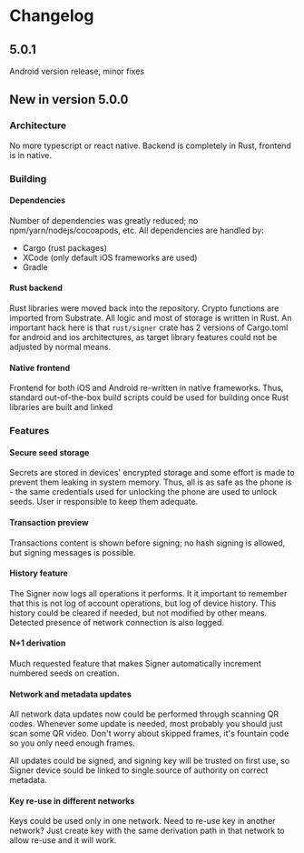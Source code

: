 # Changelog

## 5.0.1

Android version release, minor fixes

## New in version 5.0.0

### Architecture

No more typescript or react native. Backend is completely in Rust, frontend is in native.

### Building

#### Dependencies

Number of dependencies was greatly reduced; no npm/yarn/nodejs/cocoapods, etc. All dependencies are handled by:
 - Cargo (rust packages)
 - XCode (only default iOS frameworks are used)
 - Gradle

#### Rust backend

Rust libraries were moved back into the repository. Crypto functions are imported from Substrate. All logic and most of storage is written in Rust. An important hack here is that `rust/signer` crate has 2 versions of Cargo.toml for android and ios architectures, as target library features could not be adjusted by normal means.

#### Native frontend

Frontend for both iOS and Android re-written in native frameworks. Thus, standard out-of-the-box build scripts could be used for building once Rust libraries are built and linked

### Features

#### Secure seed storage

Secrets are stored in devices' encrypted storage and some effort is made to prevent them leaking in system memory. Thus, all is as safe as the phone is - the same credentials used for unlocking the phone are used to unlock seeds. User ir responsible to keep them adequate.

#### Transaction preview

Transactions content is shown before signing; no hash signing is allowed, but signing messages is possible.

#### History feature

The Signer now logs all operations it performs. It it important to remember that this is not log of account operations, but log of device history. This history could be cleared if needed, but not modified by other means. Detected presence of network connection is also logged.

#### N+1 derivation

Much requested feature that makes Signer automatically increment numbered seeds on creation.

#### Network and metadata updates

All network data updates now could be performed through scanning QR codes. Whenever some update is needed, most probably you should just scan some QR video. Don't worry about skipped frames, it's fountain code so you only need enough frames.

All updates could be signed, and signing key will be trusted on first use, so Signer device sould be linked to single source of authority on correct metadata.

#### Key re-use in different networks

Keys could be used only in one network. Need to re-use key in another network? Just create key with the same derivation path in that network to allow re-use and it will work.

